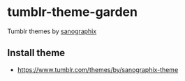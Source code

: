 # tumblr-theme-garden

Tumblr themes by [sanographix](http://www.sanographix.net/)

## Install theme

- <https://www.tumblr.com/themes/by/sanographix-theme>
